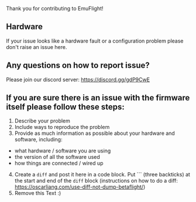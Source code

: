 Thank you for contributing to EmuFlight!

## Hardware

If your issue looks like a hardware fault or a configuration problem please don't raise an issue here.

## Any questions on how to report issue?

Please join our discord server:
https://discord.gg/gdP9CwE

## If you are sure there is an issue with the firmware itself please follow these steps:

1. Describe your problem
2. Include ways to reproduce the problem
3. Provide as much information as possible about your hardware and software, including:
 - what hardware / software you are using
 - the version of all the software used
 - how things are connected / wired up
4. Create a `diff` and post it here in a code block. Put ``` (three backticks) at the start and end of the `diff` block (instructions on how to do a diff: https://oscarliang.com/use-diff-not-dump-betaflight/)
5. Remove this Text :)
